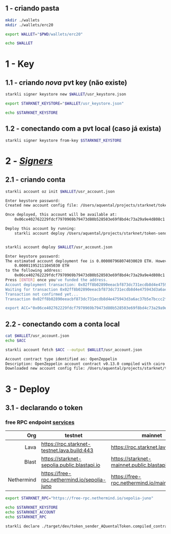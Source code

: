 ## 1 - criando pasta

```sh
mkdir ./wallets
mkdir ./wallets/erc20

export WALLET="$PWD/wallets/erc20"

echo $WALLET
```

# 1 - Key

## 1.1 - criando _nova_ pvt key (não existe)

```sh
starkli signer keystore new $WALLET/usr_keystore.json

export STARKNET_KEYSTORE="$WALLET/usr_keystore.json"

echo $STARKNET_KEYSTORE
```

## 1.2 - conectando com a pvt local (caso já exista)

```sh
starkli signer keystore from-key $STARKNET_KEYSTORE
```

# 2 - [_Signers_](https://book.starkli.rs/signers)

## 2.1 - criando conta

```sh
starkli account oz init $WALLET/usr_account.json

Enter keystore password:
Created new account config file: /Users/aquental/projects/starknet/token-sender-erc20-basecamp2/wallets/erc20/usr_account.json

Once deployed, this account will be available at:
    0x06ce402762229fdcf7970969b79473d80b528503e69f8bd4c73a29a9e4d808c1

Deploy this account by running:
    starkli account deploy /Users/aquental/projects/starknet/token-sender-erc20-basecamp2/wallets/erc20/usr_account.json


starkli account deploy $WALLET/usr_account.json

Enter keystore password:
The estimated account deployment fee is 0.000007968074030020 ETH. However, to avoid failure, fund at least:
    0.000011952111045030 ETH
to the following address:
    0x06ce402762229fdcf7970969b79473d80b528503e69f8bd4c73a29a9e4d808c1
Press [ENTER] once you've funded the address.
Account deployment transaction: 0x02ff8b02890eeacbf873dc731ecdb8d4e475943d3a6ac37b5e7bccc2f992028d
Waiting for transaction 0x02ff8b02890eeacbf873dc731ecdb8d4e475943d3a6ac37b5e7bccc2f992028d to confirm. If this process is interrupted, you will need to run `starkli account fetch` to update the account file.
Transaction not confirmed yet...
Transaction 0x02ff8b02890eeacbf873dc731ecdb8d4e475943d3a6ac37b5e7bccc2f992028d confirmed

export ACC="0x06ce402762229fdcf7970969b79473d80b528503e69f8bd4c73a29a9e4d808c1"
```

## 2.2 - conectando com a conta local

```sh
cat $WALLET/usr_account.json
echo $ACC

starkli account fetch $ACC --output $WALLET/usr_account.json

Account contract type identified as: OpenZeppelin
Description: OpenZeppelin account contract v0.13.0 compiled with cairo v2.6.3
Downloaded new account config file: /Users/aquental/projects/starknet/token-sender-erc20-basecamp2/wallets/erc20/usr_account.json
```

# 3 - Deploy

## 3.1 - declarando o token

### free RPC endpoint [services](https://www.starknet.io/fullnodes-rpc-services/)

|        Org | testnet                                     | mainnet                                     |
| ---------: | ------------------------------------------- | ------------------------------------------- |
|       Lava | https://rpc.starknet-testnet.lava.build:443 | https://rpc.starknet.lava.build:443         |
|      Blast | https://starknet-sepolia.public.blastapi.io | https://starknet-mainnet.public.blastapi.io |
| Nethermind | https://free-rpc.nethermind.io/sepolia-juno | https://free-rpc.nethermind.io/mainnet-juno |

```sh
export STARKNET_RPC="https://free-rpc.nethermind.io/sepolia-juno"

echo $STARKNET_KEYSTORE
echo $STARKNET_ACCOUNT
echo $STARKNET_RPC

starkli declare ./target/dev/token_sender_AQuentalToken.compiled_contract_class.json --account $WALLET/usr_account.json
```
